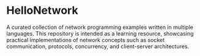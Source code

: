 # HelloNetwork
A curated collection of network programming examples written in multiple languages. This repository is intended as a learning resource, showcasing practical implementations of network concepts such as socket communication, protocols, concurrency, and client-server architectures.
